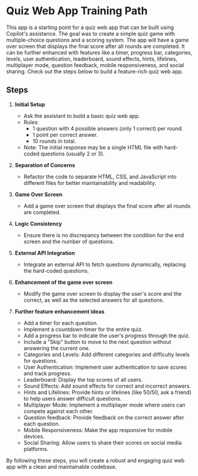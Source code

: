 # Quiz Web App Training Path

This app is a starting point for a quiz web app that can be built using Copilot's assistance. The goal was to create a simple quiz game with multiple-choice questions and a scoring system. The app will have a game over screen that displays the final score after all rounds are completed. It can be further enhanced with features like a timer, progress bar, categories, levels, user authentication, leaderboard, sound effects, hints, lifelines, multiplayer mode, question feedback, mobile responsiveness, and social sharing. Check out the steps below to build a feature-rich quiz web app.

## Steps

1. **Initial Setup**
    - Ask the assistant to build a basic quiz web app.
    - Rules:
        - 1 question with 4 possible answers (only 1 correct) per round.
        - 1 point per correct answer.
        - 10 rounds in total.
    - Note: The initial response may be a single HTML file with hard-coded questions (usually 2 or 3).

2. **Separation of Concerns**
    - Refactor the code to separate HTML, CSS, and JavaScript into different files for better maintainability and readability.

3. **Game Over Screen**
    - Add a game over screen that displays the final score after all rounds are completed.

4. **Logic Consistency**
    - Ensure there is no discrepancy between the condition for the end screen and the number of questions.

5. **External API Integration**
    - Integrate an external API to fetch questions dynamically, replacing the hard-coded questions.

6. **Enhancement of the game over screen**
    - Modify the game over screen to display the user's score and the correct, as well as the selected answers for all questions.
  
7. **Further feature enhancement ideas**
    - Add a timer for each question.
    - Implement a countdown timer for the entire quiz.
    - Add a progress bar to indicate the user's progress through the quiz.
    - Include a "Skip" button to move to the next question without answering the current one.
    - Categories and Levels: Add different categories and difficulty levels for questions.
    - User Authentication: Implement user authentication to save scores and track progress.
    - Leaderboard: Display the top scores of all users.
    - Sound Effects: Add sound effects for correct and incorrect answers.
    - Hints and Lifelines: Provide hints or lifelines (like 50/50, ask a friend) to help users answer difficult questions.
    - Multiplayer Mode: Implement a multiplayer mode where users can compete against each other.
    - Question feedback: Provide feedback on the correct answer after each question.
    - Mobile Responsiveness: Make the app responsive for mobile devices.
    - Social Sharing: Allow users to share their scores on social media platforms.

By following these steps, you will create a robust and engaging quiz web app with a clean and maintainable codebase.

